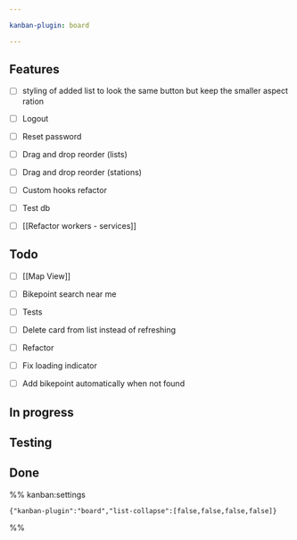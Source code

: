 ```yaml
---

kanban-plugin: board

---
```


## Features

- [ ] styling of added list to look the same button but keep the smaller aspect ration
- [ ] Logout
- [ ] Reset password
- [ ] Drag and drop reorder (lists)
- [ ] Drag and drop reorder (stations)
- [ ] Custom hooks refactor
- [ ] Test db
- [ ] [[Refactor workers - services]]


## Todo

- [ ] [[Map View]]
- [ ] Bikepoint search near me
- [ ] Tests
- [ ] Delete card from list instead of refreshing
- [ ] Refactor
- [ ] Fix loading indicator
- [ ] Add bikepoint automatically when not found


## In progress



## Testing



## Done





%% kanban:settings
```
{"kanban-plugin":"board","list-collapse":[false,false,false,false]}
```
%%